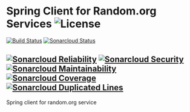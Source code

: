 # Spring Client for Random.org Services ![License](https://img.shields.io/github/license/fmake-org/randomorg-spring-client.svg) 
[![Build Status](https://travis-ci.com/fmake-org/randomorg-spring-client.svg?branch=master)](https://travis-ci.com/fmake-org/randomorg-spring-client) 
[![Sonarcloud Status](https://sonarcloud.io/api/project_badges/measure?project=fmake-org_randomorg-spring-client&metric=alert_status)](https://sonarcloud.io/dashboard?id=fmake-org_randomorg-spring-client)

[![Sonarcloud Reliability](https://sonarcloud.io/api/project_badges/measure?project=fmake-org_randomorg-spring-client&metric=reliability_rating)](https://sonarcloud.io/dashboard?id=fmake-org_randomorg-spring-client)
[![Sonarcloud Security](https://sonarcloud.io/api/project_badges/measure?project=fmake-org_randomorg-spring-client&metric=security_rating)](https://sonarcloud.io/dashboard?id=fmake-org_randomorg-spring-client)
[![Sonarcloud Maintainability](https://sonarcloud.io/api/project_badges/measure?project=fmake-org_randomorg-spring-client&metric=sqale_rating)](https://sonarcloud.io/dashboard?id=fmake-org_randomorg-spring-client)
[![Sonarcloud Coverage](https://sonarcloud.io/api/project_badges/measure?project=fmake-org_randomorg-spring-client&metric=coverage)](https://sonarcloud.io/dashboard?id=fmake-org_randomorg-spring-client)
[![Sonarcloud Duplicated Lines](https://sonarcloud.io/api/project_badges/measure?project=fmake-org_randomorg-spring-client&metric=duplicated_lines_density)](https://sonarcloud.io/dashboard?id=fmake-org_randomorg-spring-client)
---
Spring client for random.org service
